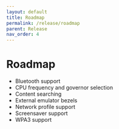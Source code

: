 ```yaml
---
layout: default
title: Roadmap
permalink: /release/roadmap
parent: Release
nav_order: 4
---
```


# Roadmap
- Bluetooth support
- CPU frequency and governor selection
- Content searching
- External emulator bezels
- Network profile support
- Screensaver support
- WPA3 support